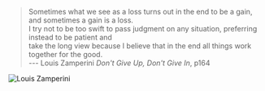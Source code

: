 > Sometimes what we see as a loss turns out in the end to be a gain, and sometimes a gain is a loss.<br> 
> I try not to be too swift to pass judgment on any situation, preferring instead to be patient and <br>
> take the long view because I believe that in the end all things work together for the good.<br>
                                                --- Louis Zamperini *Don't Give Up, Don't Give In*, p164

![Louis Zamperini](https://myhero.com/images/guest/g288321/hero109663/Louis%20Zamperini.jpg)

